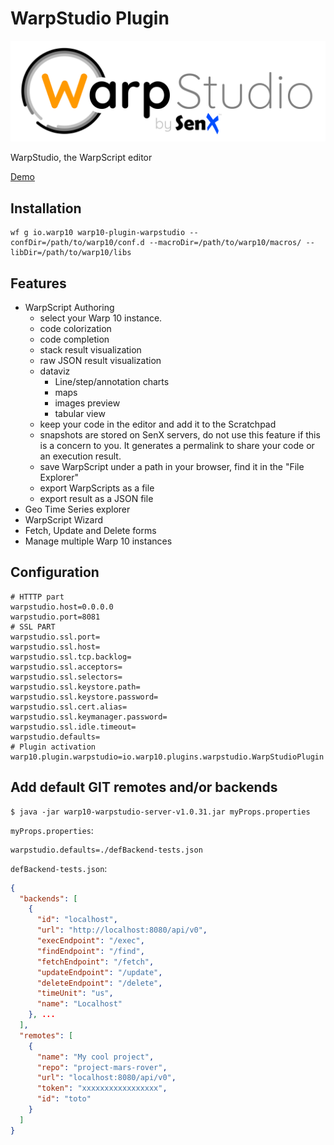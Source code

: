 # WarpStudio Plugin

![logo](https://github.com/senx/warp10-plugin-warpstudio/raw/master/warpStudio.png)

WarpStudio, the WarpScript editor

[Demo](http://studio.senx.io/)

## Installation

    wf g io.warp10 warp10-plugin-warpstudio --confDir=/path/to/warp10/conf.d --macroDir=/path/to/warp10/macros/ --libDir=/path/to/warp10/libs

## Features

- WarpScript Authoring
    - select your Warp 10 instance.
    - code colorization
    - code completion
    - stack result visualization 
    - raw JSON result visualization
    - dataviz
        - Line/step/annotation charts
        - maps
        - images preview
        - tabular view
    - keep your code in the editor and add it to the Scratchpad 
    - snapshots are stored on SenX servers, do not use this feature if this is a concern to you. It generates a permalink to share your code or an execution result.
    - save WarpScript under a path in your browser, find it in the "File Explorer"
    - export WarpScripts as a file
    - export result as a JSON file
- Geo Time Series explorer
- WarpScript Wizard
- Fetch, Update and Delete forms
- Manage multiple Warp 10 instances

## Configuration 
    # HTTTP part
    warpstudio.host=0.0.0.0
    warpstudio.port=8081
    # SSL PART
    warpstudio.ssl.port=
    warpstudio.ssl.host=
    warpstudio.ssl.tcp.backlog=
    warpstudio.ssl.acceptors=
    warpstudio.ssl.selectors=
    warpstudio.ssl.keystore.path=
    warpstudio.ssl.keystore.password=
    warpstudio.ssl.cert.alias=
    warpstudio.ssl.keymanager.password=
    warpstudio.ssl.idle.timeout=
    warpstudio.defaults=
    # Plugin activation
    warp10.plugin.warpstudio=io.warp10.plugins.warpstudio.WarpStudioPlugin


## Add default GIT remotes and/or backends

    $ java -jar warp10-warpstudio-server-v1.0.31.jar myProps.properties


`myProps.properties`:

    warpstudio.defaults=./defBackend-tests.json


`defBackend-tests.json`:

```json
{
  "backends": [
    {
      "id": "localhost",
      "url": "http://localhost:8080/api/v0",
      "execEndpoint": "/exec",
      "findEndpoint": "/find",
      "fetchEndpoint": "/fetch",
      "updateEndpoint": "/update",
      "deleteEndpoint": "/delete",
      "timeUnit": "us",
      "name": "Localhost"
    }, ...
  ],
  "remotes": [
    {
      "name": "My cool project",
      "repo": "project-mars-rover",
      "url": "localhost:8080/api/v0",
      "token": "xxxxxxxxxxxxxxxxx",
      "id": "toto"
    }
  ]
}
```
